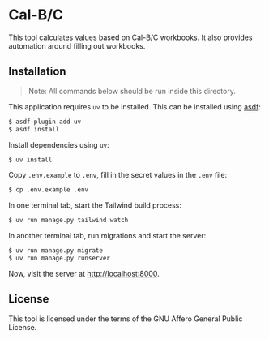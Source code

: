 # Cal-B/C

This tool calculates values based on Cal-B/C workbooks. It also provides automation around filling out workbooks.


## Installation

> Note: All commands below should be run inside this directory.

This application requires `uv` to be installed. This can be installed using [asdf](https://asdf-vm.com):

```bash
$ asdf plugin add uv
$ asdf install
```

Install dependencies using `uv`:

```bash
$ uv install
```

Copy `.env.example` to `.env`, fill in the secret values in the `.env` file:

```bash
$ cp .env.example .env
```

In one terminal tab, start the Tailwind build process:

```bash
$ uv run manage.py tailwind watch
```

In another terminal tab, run migrations and start the server:

```bash
$ uv run manage.py migrate
$ uv run manage.py runserver
```

Now, visit the server at [http://localhost:8000](http://localhost:8000).


## License

This tool is licensed under the terms of the GNU Affero General Public License.

